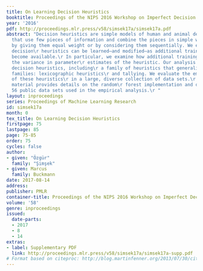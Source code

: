 ```yaml
---
title: On Learning Decision Heuristics
booktitle: Proceedings of the NIPS 2016 Workshop on Imperfect Decision Makers
year: '2016'
pdf: http://proceedings.mlr.press/v58/simsek17a/simsek17a.pdf
abstract: "Decision heuristics are simple models of human and animal decision making\r
  that use few pieces of information and combine the pieces in simple ways, for example,\r
  by giving them equal weight or by considering them sequentially. We examine how
  decision\r heuristics can be learned—and modified—as additional training examples
  become available.\r In particular, we examine how additional training examples change
  the variance in parameter\r estimates of the heuristic. Our analysis suggests new
  decision heuristics, including\r a family of heuristics that generalizes two well-known
  families: lexicographic heuristics\r and tallying. We evaluate the empirical performance
  of these heuristics\r in a large, diverse collection of data sets.\r The supplementary
  material provides details on the random\r forest implementation and describes the
  56 public data sets used in the empirical analysis.\r "
layout: inproceedings
series: Proceedings of Machine Learning Research
id: simsek17a
month: 0
tex_title: On Learning Decision Heuristics
firstpage: 75
lastpage: 85
page: 75-85
order: 75
cycles: false
author:
- given: "Özgür"
  family: "Şimşek"
- given: Marcus
  family: Buckmann
date: 2017-08-14
address: 
publisher: PMLR
container-title: Proceedings of the NIPS 2016 Workshop on Imperfect Decision Makers
volume: '58'
genre: inproceedings
issued:
  date-parts:
  - 2017
  - 8
  - 14
extras:
- label: Supplementary PDF
  link: http://proceedings.mlr.press/v58/simsek17a/simsek17a-supp.pdf
# Format based on citeproc: http://blog.martinfenner.org/2013/07/30/citeproc-yaml-for-bibliographies/
---
```


